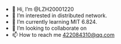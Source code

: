 - 👋 Hi, I’m @LZH20001220
- 👀 I’m interested in distributed network.
- 🌱 I’m currently learning MIT 6.824.
- 💞️ I’m looking to collaborate on 
- 📫 How to reach me 422084310@qq.com

<!---
LZH20001220/LZH20001220 is a ✨ special ✨ repository because its `README.md` (this file) appears on your GitHub profile.
You can click the Preview link to take a look at your changes.
--->
